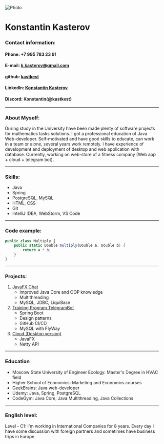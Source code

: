 
![Photo](https://user-images.githubusercontent.com/96120687/172063182-de03e77c-6034-4aac-90fa-ce6acfd90d76.jpg)
# **Konstantin Kasterov**
### **Contact information:**
#### **Phone:** +7 995 783 23 91
#### **E-mail:** k.kasterov@gmail.com
#### **github:** [kastkest](https://github.com/kastkest)
#### **LinkedIn:** [Konstantin Kasterov](https://www.linkedin.com/in/konstantin-kasterov-78329985/)
#### **Discord:** Konstantin(@kastkest)
***
### **About Myself:**
During study in the University have been made plenty of software projects for mathematics tasks solutions. I got a professional education of Java Web-developer.
Self-motivated and have good skills to educate, can work in a team or alone, several years work remotely. I have experience of development and deployment of desktop 
and web application with database. Currently, working on web-store of a fitness company (Web app + cloud + telegram bot).

***
### **Skills:**
 * Java 
 * Spring
 * PostgreSQL, MySQL
 * HTML, CSS
 * Git
 * IntelliJ IDEA, WebStorm, VS Code
 
***
### **Code example:**
```javascript
public class Multiply {
    public static Double multiply(Double a, Double b) {
        return a * b;
    }
}
```

***
### **Projects:**
1. [JavaFX Chat](https://github.com/kastkest/simpleChat)
    * Improved Java Core and OOP knowledge
    * Multithreading
    * MySQL, JDBC, LiquiBase
2. [Training Program TelegramBot](https://github.com/kastkest/training_program-telegrambot)
    * Spring Boot 
    * Design patterns
    * GitHub CI/CD
    * MySQL with FlyWay
3. [Cloud (Desktop version)](https://github.com/kastkest/biomech_warehouse)
    * JavaFX
    * Netty API

***
### **Education**
* Moscow State University of Engineer Ecology: Master's Degree in HVAC field
* Higher School of Economics: Marketing and Economics courses
* GeekBrains: Java web-developer
* Udemy: Java, Spring, PostgreSQL
* CodeGym: Java Core, Java Multithreading, Java Collections

***
### **English level:**
Level - C1: I'm working in International Companies for 8 years. Every day I have some discussion with foreign partners and sometimes have business trips in Europe
